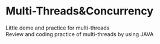 # Multi-Threads&Concurrency
Little demo and practice for multi-threads<br/>
Review and coding practice of multi-threads by using JAVA
